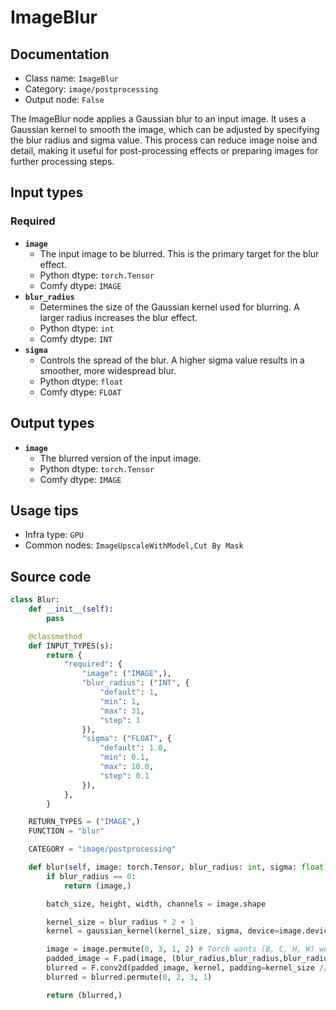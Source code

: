 # ImageBlur
## Documentation
- Class name: `ImageBlur`
- Category: `image/postprocessing`
- Output node: `False`

The ImageBlur node applies a Gaussian blur to an input image. It uses a Gaussian kernel to smooth the image, which can be adjusted by specifying the blur radius and sigma value. This process can reduce image noise and detail, making it useful for post-processing effects or preparing images for further processing steps.
## Input types
### Required
- **`image`**
    - The input image to be blurred. This is the primary target for the blur effect.
    - Python dtype: `torch.Tensor`
    - Comfy dtype: `IMAGE`
- **`blur_radius`**
    - Determines the size of the Gaussian kernel used for blurring. A larger radius increases the blur effect.
    - Python dtype: `int`
    - Comfy dtype: `INT`
- **`sigma`**
    - Controls the spread of the blur. A higher sigma value results in a smoother, more widespread blur.
    - Python dtype: `float`
    - Comfy dtype: `FLOAT`
## Output types
- **`image`**
    - The blurred version of the input image.
    - Python dtype: `torch.Tensor`
    - Comfy dtype: `IMAGE`
## Usage tips
- Infra type: `GPU`
- Common nodes: `ImageUpscaleWithModel,Cut By Mask`


## Source code
```python
class Blur:
    def __init__(self):
        pass

    @classmethod
    def INPUT_TYPES(s):
        return {
            "required": {
                "image": ("IMAGE",),
                "blur_radius": ("INT", {
                    "default": 1,
                    "min": 1,
                    "max": 31,
                    "step": 1
                }),
                "sigma": ("FLOAT", {
                    "default": 1.0,
                    "min": 0.1,
                    "max": 10.0,
                    "step": 0.1
                }),
            },
        }

    RETURN_TYPES = ("IMAGE",)
    FUNCTION = "blur"

    CATEGORY = "image/postprocessing"

    def blur(self, image: torch.Tensor, blur_radius: int, sigma: float):
        if blur_radius == 0:
            return (image,)

        batch_size, height, width, channels = image.shape

        kernel_size = blur_radius * 2 + 1
        kernel = gaussian_kernel(kernel_size, sigma, device=image.device).repeat(channels, 1, 1).unsqueeze(1)

        image = image.permute(0, 3, 1, 2) # Torch wants (B, C, H, W) we use (B, H, W, C)
        padded_image = F.pad(image, (blur_radius,blur_radius,blur_radius,blur_radius), 'reflect')
        blurred = F.conv2d(padded_image, kernel, padding=kernel_size // 2, groups=channels)[:,:,blur_radius:-blur_radius, blur_radius:-blur_radius]
        blurred = blurred.permute(0, 2, 3, 1)

        return (blurred,)

```
